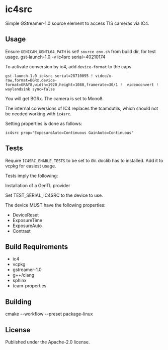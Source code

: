 # ic4src

Simple GStreamer-1.0 source element to access TIS cameras via IC4.

## Usage

Ensure `GENICAM_GENTL64_PATH` is set!
`source env.sh` from build dir, for test usage.
gst-launch-1.0 -v ic4src serial=40210174

To activate conversion by ic4, add `device-format` to the caps.

```
gst-launch-1.0 ic4src serial=28710095 ! video/x-raw,format=BGRx,device-format=GRAY8,width=1920,height=1080,framerate=30/1 !  videoconvert ! waylandsink sync=false 
```

You will get BGRx. The camera is set to Mono8. 

The internal conversions of IC4 replaces the tcamdutils, which should not be needed working with `ic4src`.

Setting properties is done as follows:

```
ic4src prop="ExposureAuto=Continuous GainAuto=Continuous"
```


## Tests

Require `IC4SRC_ENABLE_TESTS` to be set to `ON`.
doclib has to installed.
Add it to vcpkg for easiest usage.

Tests imply the following:

Installation of a GenTL provider

Set TEST_SERIAL_IC4SRC to the device to use.

The device MUST have the following properties:

- DeviceReset
- ExposureTime
- ExposureAuto
- Contrast

## Build Requirements

- ic4
- vcpkg
- gstreamer-1.0
- g++/clang
- sphinx
- tcam-properties

## Building

cmake --workflow --preset package-linux

## License

Published under the Apache-2.0 license.
